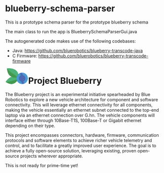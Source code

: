 # blueberry-schema-parser
This is a prototype schema parser for the prototype blueberry schema

The main class to run the app is BlueberrySchemaParserGui.java

The autogenerated code makes use of the following codebases:
* Java: https://github.com/bluerobotics/blueberry-transcode-java
* C Firmware: https://github.com/bluerobotics/blueberry-transcode-firmware

<img src="https://github.com/bluerobotics/blueberry-schema-parser/blob/main/src/com/bluerobotics/blueberry/schema/parser/resources/Project%20Blueberry%20Logo.png" width="75" align="left" style="vertical-align:top">

# Project Blueberry

The Blueberry project is an experimental initiative spearheaded by Blue Robotics to explore a new vehicle architecture for component and software connectivity. This will leverage ethernet connectivity for all components, making the vehicle essentially an ethernet subnet connected to the top-end laptop via an ethernet connection over G.hn. The vehicle components will interface either through 10Base-T1S, 100Base-T or Gigabit ethernet depending on their type.

This project encompasses connectors, hardware, firmware, communication protocols and software elements to achieve richer vehicle telemetry and control, and to facilitate a greatly improved user experience. The goal is to achieve a fully open-source solution, leveraging existing, proven open-source projects wherever appropriate.

This is not ready for prime-time yet!
